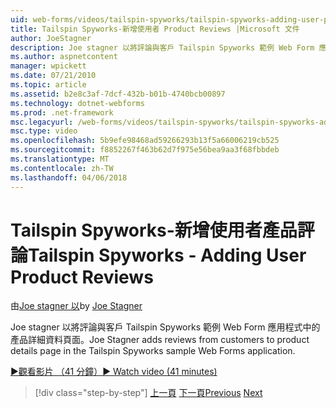 ```yaml
---
uid: web-forms/videos/tailspin-spyworks/tailspin-spyworks-adding-user-product-reviews
title: Tailspin Spyworks-新增使用者 Product Reviews |Microsoft 文件
author: JoeStagner
description: Joe stagner 以將評論與客戶 Tailspin Spyworks 範例 Web Form 應用程式中的產品詳細資料頁面。
ms.author: aspnetcontent
manager: wpickett
ms.date: 07/21/2010
ms.topic: article
ms.assetid: b2e8c3af-7dcf-432b-b01b-4740bcb00897
ms.technology: dotnet-webforms
ms.prod: .net-framework
msc.legacyurl: /web-forms/videos/tailspin-spyworks/tailspin-spyworks-adding-user-product-reviews
msc.type: video
ms.openlocfilehash: 5b9efe98468ad59266293b13f5a66006219cb525
ms.sourcegitcommit: f8852267f463b62d7f975e56bea9aa3f68fbbdeb
ms.translationtype: MT
ms.contentlocale: zh-TW
ms.lasthandoff: 04/06/2018
---
```

<a name="tailspin-spyworks---adding-user-product-reviews"></a><span data-ttu-id="ccbf6-103">Tailspin Spyworks-新增使用者產品評論</span><span class="sxs-lookup"><span data-stu-id="ccbf6-103">Tailspin Spyworks - Adding User Product Reviews</span></span>
====================
<span data-ttu-id="ccbf6-104">由[Joe stagner 以](https://github.com/JoeStagner)</span><span class="sxs-lookup"><span data-stu-id="ccbf6-104">by [Joe Stagner](https://github.com/JoeStagner)</span></span>

<span data-ttu-id="ccbf6-105">Joe stagner 以將評論與客戶 Tailspin Spyworks 範例 Web Form 應用程式中的產品詳細資料頁面。</span><span class="sxs-lookup"><span data-stu-id="ccbf6-105">Joe Stagner adds reviews from customers to product details page in the Tailspin Spyworks sample Web Forms application.</span></span>

[<span data-ttu-id="ccbf6-106">&#9654;觀看影片 （41 分鐘）</span><span class="sxs-lookup"><span data-stu-id="ccbf6-106">&#9654; Watch video (41 minutes)</span></span>](https://channel9.msdn.com/Blogs/ASP-NET-Site-Videos/tailspin-spyworks-adding-user-product-reviews)

> [!div class="step-by-step"]
> <span data-ttu-id="ccbf6-107">[上一頁](tailspin-spyworks-final-check-out.md)
> [下一頁](tailspin-spyworks-displaying-user-reviews.md)</span><span class="sxs-lookup"><span data-stu-id="ccbf6-107">[Previous](tailspin-spyworks-final-check-out.md)
[Next](tailspin-spyworks-displaying-user-reviews.md)</span></span>
